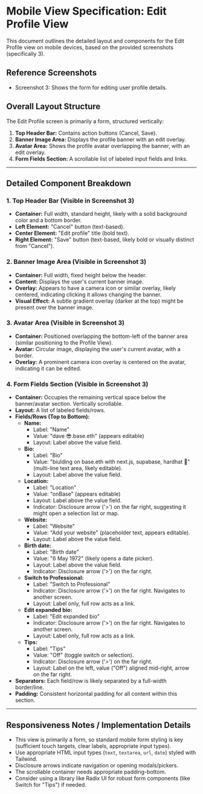 # Mobile View Specification: Edit Profile View

This document outlines the detailed layout and components for the Edit Profile view on mobile devices, based on the provided screenshots (specifically 3).

## Reference Screenshots

- Screenshot 3: Shows the form for editing user profile details.

## Overall Layout Structure

The Edit Profile screen is primarily a form, structured vertically:

1.  **Top Header Bar:** Contains action buttons (Cancel, Save).
2.  **Banner Image Area:** Displays the profile banner with an edit overlay.
3.  **Avatar Area:** Shows the profile avatar overlapping the banner, with an edit overlay.
4.  **Form Fields Section:** A scrollable list of labeled input fields and links.

---

## Detailed Component Breakdown

### 1. Top Header Bar (Visible in Screenshot 3)

- **Container:** Full width, standard height, likely with a solid background color and a bottom border.
- **Left Element:** "Cancel" button (text-based).
- **Center Element:** "Edit profile" title (bold text).
- **Right Element:** "Save" button (text-based, likely bold or visually distinct from "Cancel").

### 2. Banner Image Area (Visible in Screenshot 3)

- **Container:** Full width, fixed height below the header.
- **Content:** Displays the user's current banner image.
- **Overlay:** Appears to have a camera icon or similar overlay, likely centered, indicating clicking it allows changing the banner.
- **Visual Effect:** A subtle gradient overlay (darker at the top) might be present over the banner image.

### 3. Avatar Area (Visible in Screenshot 3)

- **Container:** Positioned overlapping the bottom-left of the banner area (similar positioning to the Profile View).
- **Avatar:** Circular image, displaying the user's current avatar, with a border.
- **Overlay:** A prominent camera icon overlay is centered on the avatar, indicating it can be edited.

### 4. Form Fields Section (Visible in Screenshot 3)

- **Container:** Occupies the remaining vertical space below the banner/avatar section. Vertically scrollable.
- **Layout:** A list of labeled fields/rows.
- **Fields/Rows (Top to Bottom):**
  - **Name:**
    - Label: "Name"
    - Value: "dave 😎.base.eth" (appears editable)
    - Layout: Label above the value field.
  - **Bio:**
    - Label: "Bio"
    - Value: "biulding on base.eth with next.js, supabase, hardhat 🚀" (multi-line text area, likely editable).
    - Layout: Label above the value field.
  - **Location:**
    - Label: "Location"
    - Value: "onBase" (appears editable)
    - Layout: Label above the value field.
    - Indicator: Disclosure arrow ('>') on the far right, suggesting it might open a selection list or map.
  - **Website:**
    - Label: "Website"
    - Value: "Add your website" (placeholder text, appears editable).
    - Layout: Label above the value field.
  - **Birth date:**
    - Label: "Birth date"
    - Value: "6 May 1972" (likely opens a date picker).
    - Layout: Label above the value field.
    - Indicator: Disclosure arrow ('>') on the far right.
  - **Switch to Professional:**
    - Label: "Switch to Professional"
    - Indicator: Disclosure arrow ('>') on the far right. Navigates to another screen.
    - Layout: Label only, full row acts as a link.
  - **Edit expanded bio:**
    - Label: "Edit expanded bio"
    - Indicator: Disclosure arrow ('>') on the far right. Navigates to another screen.
    - Layout: Label only, full row acts as a link.
  - **Tips:**
    - Label: "Tips"
    - Value: "Off" (toggle switch or selection).
    - Indicator: Disclosure arrow ('>') on the far right.
    - Layout: Label on the left, value ("Off") aligned mid-right, arrow on the far right.
- **Separators:** Each field/row is likely separated by a full-width border/line.
- **Padding:** Consistent horizontal padding for all content within this section.

---

## Responsiveness Notes / Implementation Details

- This view is primarily a form, so standard mobile form styling is key (sufficient touch targets, clear labels, appropriate input types).
- Use appropriate HTML input types (`text`, `textarea`, `url`, `date`) styled with Tailwind.
- Disclosure arrows indicate navigation or opening modals/pickers.
- The scrollable container needs appropriate padding-bottom.
- Consider using a library like Radix UI for robust form components (like Switch for "Tips") if needed.
